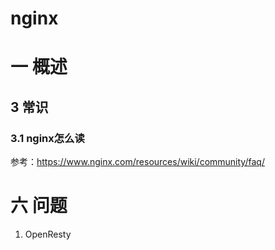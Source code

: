 # nginx

# 一 概述

## 3 常识
### 3.1 nginx怎么读
参考：https://www.nginx.com/resources/wiki/community/faq/

# 六 问题
1. OpenResty